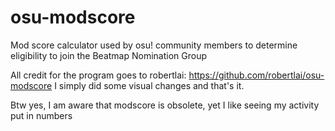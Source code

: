 # osu-modscore
Mod score calculator used by osu! community members to determine eligibility to join the Beatmap Nomination Group

All credit for the program goes to robertlai: https://github.com/robertlai/osu-modscore
I simply did some visual changes and that's it.

Btw yes, I am aware that modscore is obsolete, yet I like seeing my activity put in numbers
